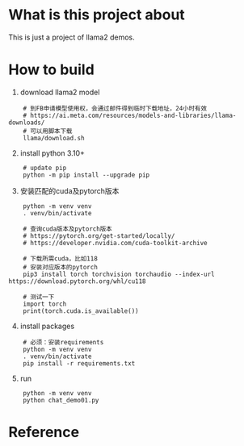 What is this project about
=========
This is just a project of llama2 demos. 


How to build
============
1. download llama2 model
```shell
    # 到FB申请模型使用权，会通过邮件得到临时下载地址，24小时有效
    # https://ai.meta.com/resources/models-and-libraries/llama-downloads/
    # 可以用脚本下载
    llama/download.sh
```

2. install python 3.10+
```shell
    # update pip
    python -m pip install --upgrade pip
```

3. 安装匹配的cuda及pytorch版本
```shell
    python -m venv venv
    . venv/bin/activate

    # 查询cuda版本及pytorch版本
    # https://pytorch.org/get-started/locally/
    # https://developer.nvidia.com/cuda-toolkit-archive

    # 下载所需cuda，比如118
    # 安装对应版本的pytorch
    pip3 install torch torchvision torchaudio --index-url https://download.pytorch.org/whl/cu118

    # 测试一下
    import torch
    print(torch.cuda.is_available())
```

4. install packages
```shell
    # 必须：安装requirements
    python -m venv venv
    . venv/bin/activate
    pip install -r requirements.txt
```

5. run
```shell
    python -m venv venv
    python chat_demo01.py
```

Reference
=========
